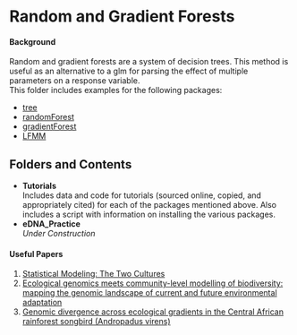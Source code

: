 # Random and Gradient Forests

#### Background
Random and gradient forests are a system of decision trees. This method is useful as an alternative to a glm for parsing the effect of multiple parameters on a response variable.  
This folder includes examples for the following packages:  
* [tree](https://cran.r-project.org/web/packages/tree/index.html)
* [randomForest](https://cran.r-project.org/web/packages/randomForest/index.html)
* [gradientForest](http://gradientforest.r-forge.r-project.org/)
* [LFMM](http://membres-timc.imag.fr/Olivier.Francois/lfmm/software.htm)

## Folders and Contents
* __Tutorials__  
Includes data and code for tutorials (sourced online, copied, and appropriately cited) for each of the packages mentioned above. Also includes a script with information on installing the various packages.
* __eDNA_Practice__    
_Under Construction_  

#### Useful Papers
1. [Statistical Modeling: The Two Cultures](https://projecteuclid.org/euclid.ss/1009213726)  
2. [Ecological genomics meets community-level modelling of
biodiversity: mapping the genomic landscape of current and
future environmental adaptation](http://onlinelibrary.wiley.com/doi/10.1111/ele.12376/full)  
3. [Genomic divergence across ecological gradients in the Central
African rainforest songbird (Andropadus virens)](http://onlinelibrary.wiley.com/doi/10.1111/mec.14270/full)
